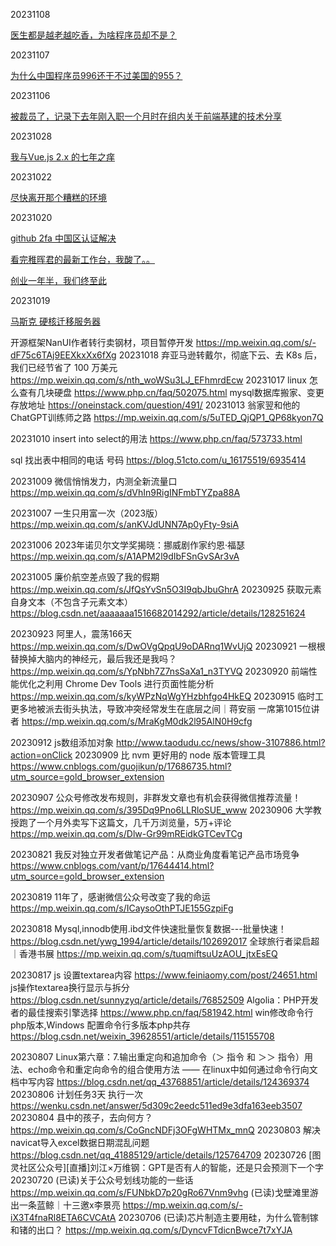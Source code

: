 20231108

[医生都是越老越吃香，为啥程序员却不是？](https://mp.weixin.qq.com/s/4e4ZPAhPHifcSHwoBpFibw)



20231107

[为什么中国程序员996还干不过美国的955？](https://mp.weixin.qq.com/s/EB-gbPyaOWYUFBO0kl-mUg)



20231106

[被裁员了，记录下去年刚入职一个月时在组内关于前端基建的技术分享](https://juejin.cn/post/7256393626682163237?utm_source=gold_browser_extension)


20231028

[我与Vue.js 2.x 的七年之痒](https://www.cnblogs.com/zaking/p/17517236.html?utm_source=gold_browser_extension)


20231022

[尽快离开那个糟糕的环境](https://mp.weixin.qq.com/s?__biz=MjM5ODQ2MDIyMA==&mid=2650727726&idx=1&sn=24531842e32edf4a09d350a0f0b393c4&chksm=bec02b7d89b7a26bb689d6b77e1717c16eaa09db2f5e5c6eccb6333019978648b4488340ff33&scene=132&exptype=timeline_recommend_article_extendread_samebiz#wechat_redirect)

20231020

[github 2fa 中国区认证解决](https://www.jerrycoding.com/article/github-f2a/)

[看完稚晖君的最新工作台，我酸了。。](https://mp.weixin.qq.com/s/bmOYhMxqEGM6EMq-l9EIlw)

[创业一年半，我们终至此](https://mp.weixin.qq.com/s/Vsu246zmKJ5qfdmb9ALnQA)



20231019

[马斯克 硬核迁移服务器](https://mp.weixin.qq.com/s/pWJxFo4tJGpJvo41REmL_w)

开源框架NanUI作者转行卖钢材，项目暂停开发
https://mp.weixin.qq.com/s/-dF75c6TAj9EEXkxXx6fXg
20231018
弃亚马逊转戴尔，彻底下云、去 K8s 后，我们已经节省了 100 万美元
https://mp.weixin.qq.com/s/nth_woWSu3LJ_EFhmrdEcw
20231017
linux 怎么查有几块硬盘
https://www.php.cn/faq/502075.html
mysql数据库搬家、变更存放地址
https://oneinstack.com/question/491/
20231013
翁家翌和他的ChatGPT训练师之路
https://mp.weixin.qq.com/s/5uTED_QjQP1_QP68kyon7Q

20231010
insert into select的用法
https://www.php.cn/faq/573733.html

sql 找出表中相同的电话 号码
https://blog.51cto.com/u_16175519/6935414

20231009
微信悄悄发力，内测全新流量口
https://mp.weixin.qq.com/s/dVhIn9RigINFmbTYZpa88A

20231007
一生只用富一次（2023版）
https://mp.weixin.qq.com/s/anKVJdUNN7Ap0yFty-9siA

20231006
2023年诺贝尔文学奖揭晓：挪威剧作家约恩·福瑟
https://mp.weixin.qq.com/s/A1APM2l9dIbFSnGvSAr3vA

20231005
廉价航空差点毁了我的假期
https://mp.weixin.qq.com/s/JfQsYvSn5O3I9qbJbuGhrA
20230925
获取元素自身文本（不包含子元素文本）
https://blog.csdn.net/aaaaaaa1516682014292/article/details/128251624

20230923
阿里人，震荡166天
https://mp.weixin.qq.com/s/DwOVgQpqU9oDARnq1WvUjQ
20230921
一根根替换掉大脑内的神经元，最后我还是我吗？
https://mp.weixin.qq.com/s/YpNbh7Z7nsSaXa1_n3TYVQ
20230920
前端性能优化之利用 Chrome Dev Tools 进行页面性能分析
https://mp.weixin.qq.com/s/kyWPzNqWgYHzbhfgo4HkEQ
20230915
临时工更多地被派去街头执法，导致冲突经常发生在底层之间｜蒋安丽 一席第1015位讲者
https://mp.weixin.qq.com/s/MraKgM0dk2l95AlN0H9cfg

20230912
js数组添加对象
http://www.taodudu.cc/news/show-3107886.html?action=onClick
20230909
比 nvm 更好用的 node 版本管理工具
https://www.cnblogs.com/guojikun/p/17686735.html?utm_source=gold_browser_extension

20230907
公众号修改发布规则，非群发文章也有机会获得微信推荐流量！
https://mp.weixin.qq.com/s/395Dq9Pno6LLRloSUE_www
20230906
大学教授跑了一个月外卖写下这篇文，几千万浏览量，5万+评论
https://mp.weixin.qq.com/s/Dlw-Gr99mREidkGTCevTCg

20230821
我反对独立开发者做笔记产品：从商业角度看笔记产品市场竞争
https://www.cnblogs.com/vant/p/17644414.html?utm_source=gold_browser_extension

20230819
11年了，感谢微信公众号改变了我的命运
https://mp.weixin.qq.com/s/ICaysoOthPTJE155GzpiFg

20230818
Mysql,innodb使用.ibd文件快速批量恢复数据---批量快速！
https://blog.csdn.net/ywg_1994/article/details/102692017
全球旅行者梁启超｜香港书展
https://mp.weixin.qq.com/s/tuqmiftsuUzAOU_jtxEsEQ

20230817
js 设置textarea内容
https://www.feiniaomy.com/post/24651.html
js操作textarea换行显示与拆分
https://blog.csdn.net/sunnyzyq/article/details/76852509
Algolia：PHP开发者的最佳搜索引擎选择
https://www.php.cn/faq/581942.html
win修改命令行php版本,Windows 配置命令行多版本php共存
https://blog.csdn.net/weixin_39628551/article/details/115155708

20230807
Linux第六章：7.输出重定向和追加命令（＞ 指令 和 ＞＞ 指令）用法、echo命令和重定向命令的组合使用方法 —— 在linux中如何通过命令行向文档中写内容
https://blog.csdn.net/qq_43768851/article/details/124369374
20230806
计划任务3天 执行一次
https://wenku.csdn.net/answer/5d309c2eedc511ed9e3dfa163eeb3507
20230804
县中的孩子，去向何方？
https://mp.weixin.qq.com/s/CoGncNDFj3OFgWHTMx_mnQ
20230803
解决navicat导入excel数据日期混乱问题
https://blog.csdn.net/qq_41885129/article/details/125764709
20230726
[图灵社区公众号][直播]刘江×万维钢：GPT是否有人的智能，还是只会预测下一个字
20230720
(已读)关于公众号划线功能的一些话
https://mp.weixin.qq.com/s/FUNbkD7p20gRo67Vnm9vhg
(已读)戈壁滩里游出一条蓝鲸｜十三邀x李景亮
https://mp.weixin.qq.com/s/-iX3T4fnaRl8ETA6CVCAtA
20230706
(已读)芯片制造主要用硅，为什么管制镓和锗的出口？
https://mp.weixin.qq.com/s/DyncvFTdicnBwce7t7xYJA